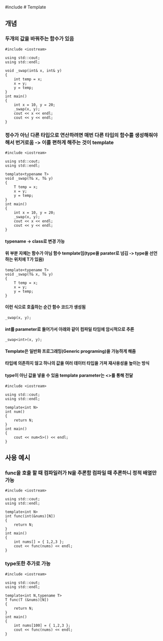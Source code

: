 #include <iostream># Template
##  개념
### 두개의 값을 바꿔주는 함수가 있음
```
#include <iostream>

using std::cout;
using std::endl;

void _swap(int& x, int& y)
{
	int temp = x;
	x = y;
	y = temp;
}
int main() 
{
	int x = 10, y = 20;
	_swap(x, y);
	cout << x << endl;
	cout << y << endl;
}

```
### 정수가 아닌 다른 타입으로 연산하려면 매번 다른 타입의 함수를 생성해줘야 해서 번거로움 -> 이를 편하게 해주는 것이 template
```
#include <iostream>

using std::cout;
using std::endl;

template<typename T>
void _swap(T& x, T& y)
{
	T temp = x;
	x = y;
	y = temp;
}
int main() 
{
	int x = 10, y = 20;
	_swap(x, y);
	cout << x << endl;
	cout << y << endl;
}
```
#### typename -> class로 변경 가능

#### 위 부분 자체는 함수가 아님 함수 template임(type을 parater로 넘김 -> type을 선언하는 위치에 T가 있음)
```
template<typename T>
void _swap(T& x, T& y)
{
	T temp = x;
	x = y;
	y = temp;
}
```

#### 이런 식으로 호출하는 순간 함수 코드가 생성됨
```
_swap(x, y);
```

#### int를 parameter로 들어가서 아래와 같이 컴파일 타임에 암시적으로 추론 
```
_swap<int>(x, y);
```

#### Template은 일반화 프로그래밍(Generic programing)을 가능하게 해줌
#### 타입에 의존하지 않고 하나의 값을 여러 데이터 타입을 가져 재사용성을 높이는 방식

#### type이 아닌 값을 넣을 수 있음 template parameter는 <>를 통해 전달
```
#include <iostream>

using std::cout;
using std::endl;

template<int N>
int num()
{
	return N;
}
int main() 
{
	cout << num<5>() << endl;
}

```

##  사용 예시
### func을 호출 할 때  컴파일러가 N을 추론함 컴파일 때 추론하니 정적 배열만 가능
```
#include <iostream>

using std::cout;
using std::endl;

template<int N>
int func(int(&nums)[N])
{
	return N;
}
int main() 
{
	int nums[] = { 1,2,3 };
	cout << func(nums) << endl;
}
```

### type또한 추가로 가능
```
#include <iostream>

using std::cout;
using std::endl;

template<int N,typename T>
T func(T (&nums)[N])
{
	return N;
}
int main() 
{
	int nums[100] = { 1,2,3 };
	cout << func(nums) << endl;
}
```


